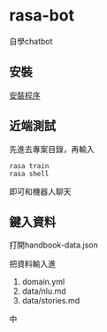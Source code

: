 # rasa-bot
 自學chatbot

## 安裝

[安裝程序](https://rasa.com/docs/rasa/user-guide/installation/#installation-guide)

## 近端測試

先進去專案目錄，再輸入

```
rasa train
rasa shell
```

即可和機器人聊天

## 鍵入資料

打開handbook-data.json

把資料輸入進

1. domain.yml
2. data/nlu.md
3. data/stories.md

中